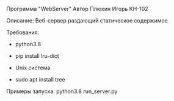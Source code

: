 Программа "WebServer"
Автор Плюхин Игорь КН-102

Описание:
Веб-сервер раздающий статическое содержимое


Требования:
- python3.8
- pip install lru-dict

- Unix система
- sudo apt install tree

Примеры запуска:
python3.8 run_server.py
